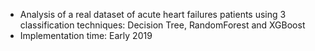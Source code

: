 - Analysis of a real dataset of acute heart failures patients using 3 classification techniques: Decision Tree, RandomForest and XGBoost
- Implementation time: Early 2019
